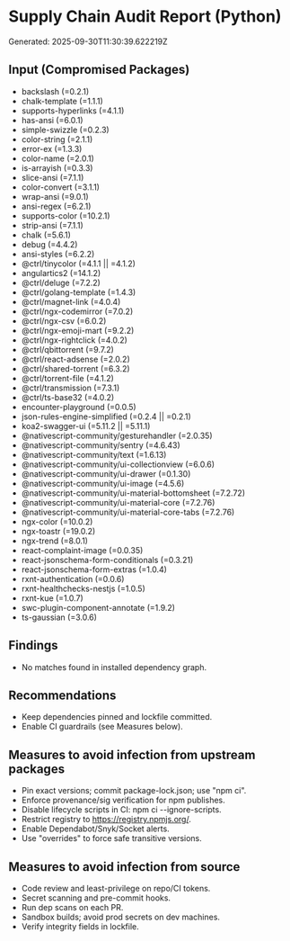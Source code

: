 # Supply Chain Audit Report (Python)

Generated: 2025-09-30T11:30:39.622219Z

## Input (Compromised Packages)
- backslash (=0.2.1)
- chalk-template (=1.1.1)
- supports-hyperlinks (=4.1.1)
- has-ansi (=6.0.1)
- simple-swizzle (=0.2.3)
- color-string (=2.1.1)
- error-ex (=1.3.3)
- color-name (=2.0.1)
- is-arrayish (=0.3.3)
- slice-ansi (=7.1.1)
- color-convert (=3.1.1)
- wrap-ansi (=9.0.1)
- ansi-regex (=6.2.1)
- supports-color (=10.2.1)
- strip-ansi (=7.1.1)
- chalk (=5.6.1)
- debug (=4.4.2)
- ansi-styles (=6.2.2)
- @ctrl/tinycolor (=4.1.1 || =4.1.2)
- angulartics2 (=14.1.2)
- @ctrl/deluge (=7.2.2)
- @ctrl/golang-template (=1.4.3)
- @ctrl/magnet-link (=4.0.4)
- @ctrl/ngx-codemirror (=7.0.2)
- @ctrl/ngx-csv (=6.0.2)
- @ctrl/ngx-emoji-mart (=9.2.2)
- @ctrl/ngx-rightclick (=4.0.2)
- @ctrl/qbittorrent (=9.7.2)
- @ctrl/react-adsense (=2.0.2)
- @ctrl/shared-torrent (=6.3.2)
- @ctrl/torrent-file (=4.1.2)
- @ctrl/transmission (=7.3.1)
- @ctrl/ts-base32 (=4.0.2)
- encounter-playground (=0.0.5)
- json-rules-engine-simplified (=0.2.4 || =0.2.1)
- koa2-swagger-ui (=5.11.2 || =5.11.1)
- @nativescript-community/gesturehandler (=2.0.35)
- @nativescript-community/sentry (=4.6.43)
- @nativescript-community/text (=1.6.13)
- @nativescript-community/ui-collectionview (=6.0.6)
- @nativescript-community/ui-drawer (=0.1.30)
- @nativescript-community/ui-image (=4.5.6)
- @nativescript-community/ui-material-bottomsheet (=7.2.72)
- @nativescript-community/ui-material-core (=7.2.76)
- @nativescript-community/ui-material-core-tabs (=7.2.76)
- ngx-color (=10.0.2)
- ngx-toastr (=19.0.2)
- ngx-trend (=8.0.1)
- react-complaint-image (=0.0.35)
- react-jsonschema-form-conditionals (=0.3.21)
- react-jsonschema-form-extras (=1.0.4)
- rxnt-authentication (=0.0.6)
- rxnt-healthchecks-nestjs (=1.0.5)
- rxnt-kue (=1.0.7)
- swc-plugin-component-annotate (=1.9.2)
- ts-gaussian (=3.0.6)

## Findings
- No matches found in installed dependency graph.

## Recommendations
- Keep dependencies pinned and lockfile committed.
- Enable CI guardrails (see Measures below).

## Measures to avoid infection from upstream packages
- Pin exact versions; commit package-lock.json; use "npm ci".
- Enforce provenance/sig verification for npm publishes.
- Disable lifecycle scripts in CI: npm ci --ignore-scripts.
- Restrict registry to https://registry.npmjs.org/.
- Enable Dependabot/Snyk/Socket alerts.
- Use "overrides" to force safe transitive versions.

## Measures to avoid infection from source
- Code review and least-privilege on repo/CI tokens.
- Secret scanning and pre-commit hooks.
- Run dep scans on each PR.
- Sandbox builds; avoid prod secrets on dev machines.
- Verify integrity fields in lockfile.
